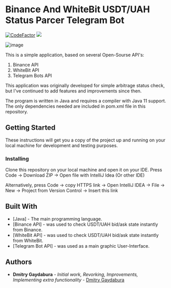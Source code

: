 # Binance And WhiteBit USDT/UAH Status Parcer Telegram Bot   

[![CodeFactor](https://www.codefactor.io/repository/github/dmitrygaydabura/binance_whitebit_status_parcer_tgbot/badge)](https://www.codefactor.io/repository/github/dmitrygaydabura/binance_whitebit_status_parcer_tgbot) [![](https://img.shields.io/github/forks/DmitryGaydabura/Binance_WhiteBit_Status_Parcer_TgBot)](https://img.shields.io/github/forks/DmitryGaydabura/Binance_WhiteBit_Status_Parcer_TgBot)


![image](https://user-images.githubusercontent.com/103960072/192367810-0994bd4c-b44e-412c-bedd-cfc553a8df44.png)

This is a simple application, based on several Open-Sourse API's:
1. Binance API
2. WhiteBit API
3. Telegram Bots API

This application was originally developed for simple arbitrage status check, but I've continued to add features and improvements since then.

The program is written in Java and requires a compiler with Java 11 support. The only dependencies needed are included in pom.xml file in this repository.

## Getting Started

These instructions will get you a copy of the project up and running on your local machine for development and testing purposes.

### Installing

Clone this repository on your local machine and open it on your IDE.
Press Code -> Download ZIP -> Open file with IntelliJ Idea (Or other IDE)

Alternatively, press Code -> copy HTTPS link -> Open IntelliJ IDEA -> File -> New -> Project from Version Control -> Insert this link


## Built With

* [Java] - The main programming language.
* [Binance API] -  was used to check USDT/UAH bid/ask state instantly from Binance.
* [WhiteBit API] - was used to check USDT/UAH bid/ask state instantly from WhiteBit.
* [Telegram Bot API] -  was used as a main graphic User-Interface.

 
## Authors

* **Dmitry Gaydabura** - *Initial work, Revorking, Improvements, Implementing extra functionality* - [Dmitry Gaydabura](https://github.com/DmitryGaydabura)
